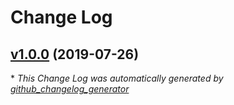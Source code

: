 # Change Log

## [v1.0.0](https://github.com/honzahommer/geolite2.mmdb/tree/v1.0.0) (2019-07-26)


\* *This Change Log was automatically generated by [github_changelog_generator](https://github.com/skywinder/Github-Changelog-Generator)*